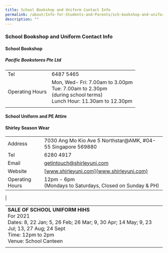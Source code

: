 ```yaml
---
title: School Bookshop and Uniform Contact Info
permalink: /about/Info-for-Students-and-Parents/sch-bookshop-and-uniform/
description: ""
---
```

### **School Bookshop and Uniform Contact Info**

#### **School Bookshop**

##### **Pacific Bookstores Pte Ltd**

|  |  |
|---|---|
| Tel  | 6487 5465   |
| Operating Hours   | Mon, Wed- Fri: 7.00am to 3.00pm <br> Tue: 7.00am to 2.30pm <br>(during school terms) <br> Lunch Hour: 11.30am to 12.30pm  |
|  |  |

#### **School Uniform and PE Attire**

#### **Shirley Season Wear**

|  |  |
|---|---|
| Address|  7030 Ang Mo Kio Ave 5  Northstar@AMK, #04-55  Singapore 569880 |
|  Tel   |  6280 4917 |
|  Email                                                                                                                                  |  [getintouch@shirleyuni.com](mailto:getintouch@shirleyuni.com) |
|  Website |  [www.shirleyuni.com](www.shirleyuni.com) |
| Operating Hours   |   12pm - 6pm <br> (Mondays to Saturdays, Closed on Sunday & PH) |
|

|  |  |
|---|---|
| **SALE OF SCHOOL UNIFORM HIHS**<br> For 2021<br> Dates: 8, 22 Jan; 5, 26 Feb; 26 Mar; 9, 30 Apr; 14 May; 9, 23 Jul; 13, 27 Aug; 24 Sept <br>Time: 12pm to 2pm <br>Venue: School Canteen |  |
|  |  |

